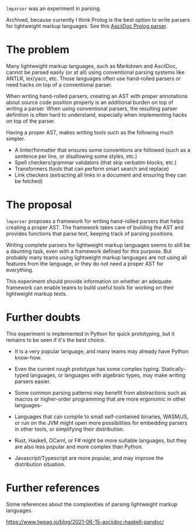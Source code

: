 `lmparser` was an experiment in parsing.

Archived, because currently I think Prolog is the best option to write parsers for lightweight markup languages.
See this [AsciiDoc Prolog parser](https://github.com/alexpdp7/prolog-asciidoc).

# The problem

Many lightweight markup languages, such as Markdown and AsciiDoc, cannot be parsed easily (or at all) using conventional parsing systems like ANTLR, lex/yacc, etc.
Those languages often use hand-rolled parsers or need hacks on top of a conventional parser.

When writing hand-rolled parsers, creating an AST with proper annotations about source code position properly is an additional burden on top of writing a parser.
When using conventional parsers, the resulting parser definition is often hard to understand, especially when implementing hacks on top of the parser.

Having a proper AST, makes writing tools such as the following much simpler.

* A linter/formatter that ensures some conventions are followed (such as a sentence per line, or disallowing some styles, etc.)
* Spell checkers/grammar validators (that skip verbatim blocks, etc.)
* Transformers (tools that can perform smart search and replace)
* Link checkers (extracting all links in a document and ensuring they can be fetched)

# The proposal

`lmparser` proposes a framework for writing hand-rolled parsers that helps creating a proper AST.
The framework takes care of building the AST and provides functions that parse text, keeping track of parsing positions.

Writing complete parsers for lightweight markup languages seems to still be a daunting task, even with a framework defined for this purpose.
But probably many teams using lightweight markup languages are not using all features from the language, or they do not need a proper AST for everything.

This experiment should provide information on whether an adequate framework can enable teams to build useful tools for working on their lightweight markup texts.

# Further doubts

This experiment is implemented in Python for quick prototyping, but it remains to be seen if it's the best choice.

* It is a very popular language, and many teams may already have Python know-how.
* Even the current rough prototype has some complex typing.
  Statically-typed languages, or languages with algebraic types, may make writing parsers easier.
* Some common parsing patterns may benefit from abstractions such as macros or higher-order programming that are more ergonomic in other languages-
* Languages that can compile to small self-contained binaries, WASM/JS, or run on the JVM might open more possibilities for embedding parsers in other tools, or simplifying their distribution.

* Rust, Haskell, OCaml, or F# might be more suitable languages, but they are also less popular and more complex than Python.
* Javascript/Typescript are more popular, and may improve the distribution situation.

# Further references

Some references about the complexities of parsing lightweight markup languages.

https://www.tweag.io/blog/2021-06-15-asciidoc-haskell-pandoc/
